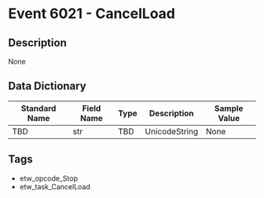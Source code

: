 # Event 6021 - CancelLoad

## Description
None

## Data Dictionary
|Standard Name|Field Name|Type|Description|Sample Value|
|---|---|---|---|---|
|TBD|str|TBD|UnicodeString|None|None|

## Tags
* etw_opcode_Stop
* etw_task_CancelLoad